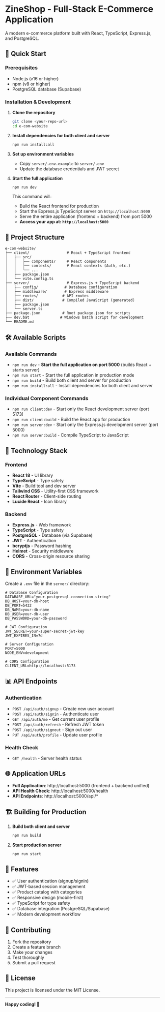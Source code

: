 # ZineShop - Full-Stack E-Commerce Application

A modern e-commerce platform built with React, TypeScript, Express.js, and PostgreSQL.

## 🚀 Quick Start

### Prerequisites
- Node.js (v16 or higher)
- npm (v8 or higher)
- PostgreSQL database (Supabase)

### Installation & Development

1. **Clone the repository**
   ```bash
   git clone <your-repo-url>
   cd e-com-website
   ```

2. **Install dependencies for both client and server**
   ```bash
   npm run install:all
   ```

3. **Set up environment variables**
   - Copy `server/.env.example` to `server/.env`
   - Update the database credentials and JWT secret

4. **Start the full application**
   ```bash
   npm run dev
   ```

   This command will:
   - Build the React frontend for production
   - Start the Express.js TypeScript server on `http://localhost:5000`
   - Serve the entire application (frontend + backend) from port 5000
   - **Access your app at: `http://localhost:5000`**

## 📁 Project Structure

```
e-com-website/
├── client/                 # React + TypeScript frontend
│   ├── src/
│   │   ├── components/     # React components
│   │   ├── contexts/       # React contexts (Auth, etc.)
│   │   └── ...
│   ├── package.json
│   └── vite.config.ts
├── server/                 # Express.js + TypeScript backend
│   ├── config/            # Database configuration
│   ├── middleware/        # Express middleware
│   ├── routes/           # API routes
│   ├── dist/             # Compiled JavaScript (generated)
│   ├── package.json
│   └── server.ts
├── package.json          # Root package.json for scripts
├── dev.bat              # Windows batch script for development
└── README.md
```

## 🛠 Available Scripts

### Available Commands

- `npm run dev` - **Start the full application on port 5000** (builds React + starts server)
- `npm run start` - Start the full application in production mode
- `npm run build` - Build both client and server for production
- `npm run install:all` - Install dependencies for both client and server

### Individual Component Commands

- `npm run client:dev` - Start only the React development server (port 5173)
- `npm run client:build` - Build the React app for production
- `npm run server:dev` - Start only the Express.js development server (port 5000)
- `npm run server:build` - Compile TypeScript to JavaScript

## 🔧 Technology Stack

### Frontend
- **React 18** - UI library
- **TypeScript** - Type safety
- **Vite** - Build tool and dev server
- **Tailwind CSS** - Utility-first CSS framework
- **React Router** - Client-side routing
- **Lucide React** - Icon library

### Backend
- **Express.js** - Web framework
- **TypeScript** - Type safety
- **PostgreSQL** - Database (via Supabase)
- **JWT** - Authentication
- **bcryptjs** - Password hashing
- **Helmet** - Security middleware
- **CORS** - Cross-origin resource sharing

## 🔐 Environment Variables

Create a `.env` file in the `server/` directory:

```env
# Database Configuration
DATABASE_URL="your-postgresql-connection-string"
DB_HOST=your-db-host
DB_PORT=5432
DB_NAME=your-db-name
DB_USER=your-db-user
DB_PASSWORD=your-db-password

# JWT Configuration
JWT_SECRET=your-super-secret-jwt-key
JWT_EXPIRES_IN=7d

# Server Configuration
PORT=5000
NODE_ENV=development

# CORS Configuration
CLIENT_URL=http://localhost:5173
```

## 📊 API Endpoints

### Authentication
- `POST /api/auth/signup` - Create new user account
- `POST /api/auth/signin` - Authenticate user
- `GET /api/auth/me` - Get current user profile
- `POST /api/auth/refresh` - Refresh JWT token
- `POST /api/auth/signout` - Sign out user
- `PUT /api/auth/profile` - Update user profile

### Health Check
- `GET /health` - Server health status

## 🌐 Application URLs

- **Full Application**: http://localhost:5000 (frontend + backend unified)
- **API Health Check**: http://localhost:5000/health
- **API Endpoints**: http://localhost:5000/api/*

## 🏗 Building for Production

1. **Build both client and server**
   ```bash
   npm run build
   ```

2. **Start production server**
   ```bash
   npm run start
   ```

## 📝 Features

- ✅ User authentication (signup/signin)
- ✅ JWT-based session management
- ✅ Product catalog with categories
- ✅ Responsive design (mobile-first)
- ✅ TypeScript for type safety
- ✅ Database integration (PostgreSQL/Supabase)
- ✅ Modern development workflow

## 🤝 Contributing

1. Fork the repository
2. Create a feature branch
3. Make your changes
4. Test thoroughly
5. Submit a pull request

## 📄 License

This project is licensed under the MIT License.

---

**Happy coding! 🚀**
